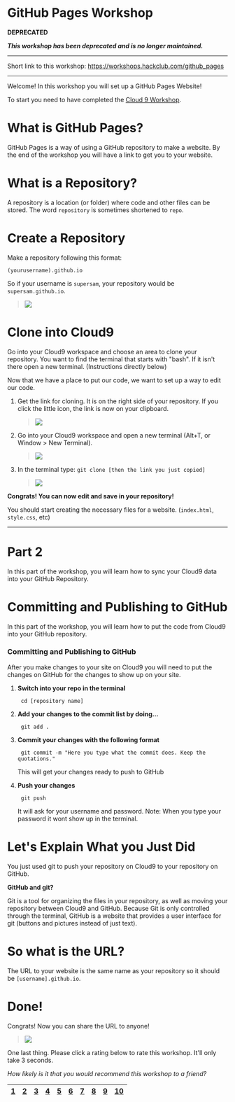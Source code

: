 # GitHub Pages Workshop

**DEPRECATED**

_**This workshop has been deprecated and is no longer maintained.**_

---

Short link to this workshop: https://workshops.hackclub.com/github_pages

-------------------------------------------------------------------------------

Welcome! In this workshop you will set up a GitHub Pages Website!

To start you need to have completed the
<a href="https://github.com/hackclub/hackclub/tree/master/workshops/cloud9" target="_blank">
Cloud 9 Workshop</a>.

# What is GitHub Pages?

GitHub Pages is a way of using a GitHub repository to make a website. By the end
of the workshop you will have a link to get you to your website.

# What is a Repository?

A repository is a location (or folder) where code and other files can be
stored. The word `repository` is sometimes shortened to `repo`.

# Create a Repository

Make a repository following this format:

    (yourusername).github.io

So if your username is `supersam`, your repository would be `supersam.github.io`.

> ![](resources/createrepo.gif)

# Clone into Cloud9

Go into your Cloud9 workspace and choose an area to clone your repository. You
want to find the terminal that starts with "bash". If it isn't there open a new
terminal. (Instructions directly below)

Now that we have a place to put our code, we want to set up a way to edit our
code.

1. Get the link for cloning. It is on the right side of your repository. If you
   click the little icon, the link is now on your clipboard.

     > ![](http://goo.gl/BCQIQP)

2. Go into your Cloud9 workspace and open a new terminal (Alt+T, or Window > New
   Terminal).

     > ![](resources/openterm.gif)

3. In the terminal type: `git clone [then the link you just copied]`

     > ![](resources/clone.gif)

**Congrats! You can now edit and save in your repository!**

You should start creating the necessary files for a website. (`index.html`,
`style.css`, etc)

-------------------------------------------------------------------------------

# Part 2

In this part of the workshop, you will learn how to sync your Cloud9 data into
your GitHub Repository.

# Committing and Publishing to GitHub

In this part of the workshop, you will learn how to put the code from Cloud9
into your GitHub repository.

### Committing and Publishing to GitHub

After you make changes to your site on Cloud9 you will need to put the changes on
GitHub for the changes to show up on your site.

1. **Switch into your repo in the terminal**

        cd [repository name]

2. **Add your changes to the commit list by doing...**

        git add .

3. **Commit your changes with the following format**

        git commit -m "Here you type what the commit does. Keep the quotations."

    This will get your changes ready to push to GitHub

4. **Push your changes**

        git push

    It will ask for your username and password.
    Note: When you type your password it wont show up in the terminal.

# Let's Explain What you Just Did

You just used git to push your repository on Cloud9 to your repository on
GitHub.

**GitHub and git?**

Git is a tool for organizing the files in your repository, as well as moving
your repository between Cloud9 and GitHub. Because Git is only controlled
through the terminal, GitHub is a website that provides a user interface for git
(buttons and pictures instead of just text).

# So what is the URL?

The URL to your website is the same name as your repository so it should be
`[username].github.io`.

# Done!

Congrats! Now you can share the URL to anyone!

> ![](resources/celebrate.gif)

One last thing. Please click a rating below to rate this workshop. It'll only
take 3 seconds.

_How likely is it that you would recommend this workshop to a friend?_

| [1][r1] | [2][r2] | [3][r3] | [4][r4] | [5][r5] | [6][r6] | [7][r7] | [8][r8] | [9][r9] | [10][r10] |
| ------- | ------- | ------- | ------- | ------- | ------- | ------- | ------- | ------- | --------- |

[r1]: https://feedback-redir.hackclub.com/1owS9HKOg3zQEIJBZQOzTDuKfZcq4LGYMaUrsV8pBZZo?ip=entry.78173348&rfield=entry.559841237&r=1
[r2]: https://feedback-redir.hackclub.com/1owS9HKOg3zQEIJBZQOzTDuKfZcq4LGYMaUrsV8pBZZo?ip=entry.78173348&rfield=entry.559841237&r=2
[r3]: https://feedback-redir.hackclub.com/1owS9HKOg3zQEIJBZQOzTDuKfZcq4LGYMaUrsV8pBZZo?ip=entry.78173348&rfield=entry.559841237&r=3
[r4]: https://feedback-redir.hackclub.com/1owS9HKOg3zQEIJBZQOzTDuKfZcq4LGYMaUrsV8pBZZo?ip=entry.78173348&rfield=entry.559841237&r=4
[r5]: https://feedback-redir.hackclub.com/1owS9HKOg3zQEIJBZQOzTDuKfZcq4LGYMaUrsV8pBZZo?ip=entry.78173348&rfield=entry.559841237&r=5
[r6]: https://feedback-redir.hackclub.com/1owS9HKOg3zQEIJBZQOzTDuKfZcq4LGYMaUrsV8pBZZo?ip=entry.78173348&rfield=entry.559841237&r=6
[r7]: https://feedback-redir.hackclub.com/1owS9HKOg3zQEIJBZQOzTDuKfZcq4LGYMaUrsV8pBZZo?ip=entry.78173348&rfield=entry.559841237&r=7
[r8]: https://feedback-redir.hackclub.com/1owS9HKOg3zQEIJBZQOzTDuKfZcq4LGYMaUrsV8pBZZo?ip=entry.78173348&rfield=entry.559841237&r=8
[r9]: https://feedback-redir.hackclub.com/1owS9HKOg3zQEIJBZQOzTDuKfZcq4LGYMaUrsV8pBZZo?ip=entry.78173348&rfield=entry.559841237&r=9
[r10]: https://feedback-redir.hackclub.com/1owS9HKOg3zQEIJBZQOzTDuKfZcq4LGYMaUrsV8pBZZo?ip=entry.78173348&rfield=entry.559841237&r=10
